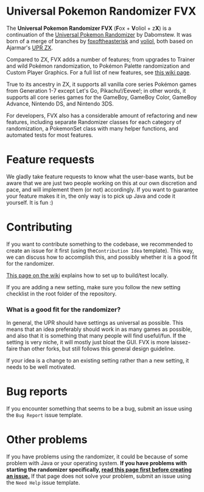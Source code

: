 # Universal Pokemon Randomizer FVX

The **Universal Pokemon Randomizer FVX** (**F**ox + **V**oliol + z**X**) is a continuation of the [Universal Pokemon Randomizer](https://github.com/Dabomstew/universal-pokemon-randomizer) by Dabomstew. It was born of a merge of branches by [foxoftheasterisk](https://github.com/foxoftheasterisk/UPR-ZX-closer-to-vanilla) and [voliol](https://github.com/voliol/universal-pokemon-randomizer), both based on Ajarmar's [UPR ZX](https://github.com/Ajarmar/universal-pokemon-randomizer-zx). 

Compared to ZX, FVX adds a number of features; from upgrades to Trainer and wild Pokémon randomization, to Pokémon Palette randomization and Custom Player Graphics. 
For a full list of new features, see [this wiki page](https://github.com/upr-fvx/universal-pokemon-randomizer-fvx/wiki/New-Feature-Summary).

True to its ancestry in ZX, it supports all vanilla core series Pokémon games from Generation 1-7 except Let's Go, Pikachu!/Eevee!; in other words, it supports all core series games for the GameBoy, GameBoy Color, GameBoy Advance, Nintendo DS, and Nintendo 3DS.

For developers, FVX also has a considerable amount of refactoring and new features, including separate Randomizer classes for each category of randomization, a PokemonSet class with many helper functions, and automated tests for most features.

# Feature requests

We gladly take feature requests to know what the user-base wants, but be aware that we are just two people working on this at our own discretion and pace, and will implement them (or not) accordingly. 
If you want to guarantee your feature makes it in, the only way is to pick up Java and code it yourself. It is fun :)

# Contributing

If you want to contribute something to the codebase, we recommended to create an issue for it first (using the`Contribution Idea` template). This way, we can discuss how to accomplish this, and possibly whether it is a good fit for the randomizer. 

[This page on the wiki](https://github.com/upr-fvx/universal-pokemon-randomizer-fvx/wiki/Building-Universal-Pokemon-Randomizer-FVX) explains how to set up to build/test locally.

If you are adding a new setting, make sure you follow the new setting checklist in the root folder of the repository.

### What is a good fit for the randomizer?

In general, the UPR should have settings as universal as possible. This means that an idea preferably should work in as many games as possible, and also that it is something that many people will find useful/fun. If the setting is very niche, it will mostly just bloat the GUI. FVX is more laissez-faire than other forks, but still follows this general design guideline.

If your idea is a change to an existing setting rather than a new setting, it needs to be well motivated.

# Bug reports

If you encounter something that seems to be a bug, submit an issue using the `Bug Report` issue template.

# Other problems

If you have problems using the randomizer, it could be because of some problem with Java or your operating system. **If you have problems with starting the randomizer specifically, [read this page first before creating an issue.](https://github.com/upr-fvx/universal-pokemon-randomizer-fvx/wiki/About-Java)** If that page does not solve your problem, submit an issue using the `Need Help` issue template.
